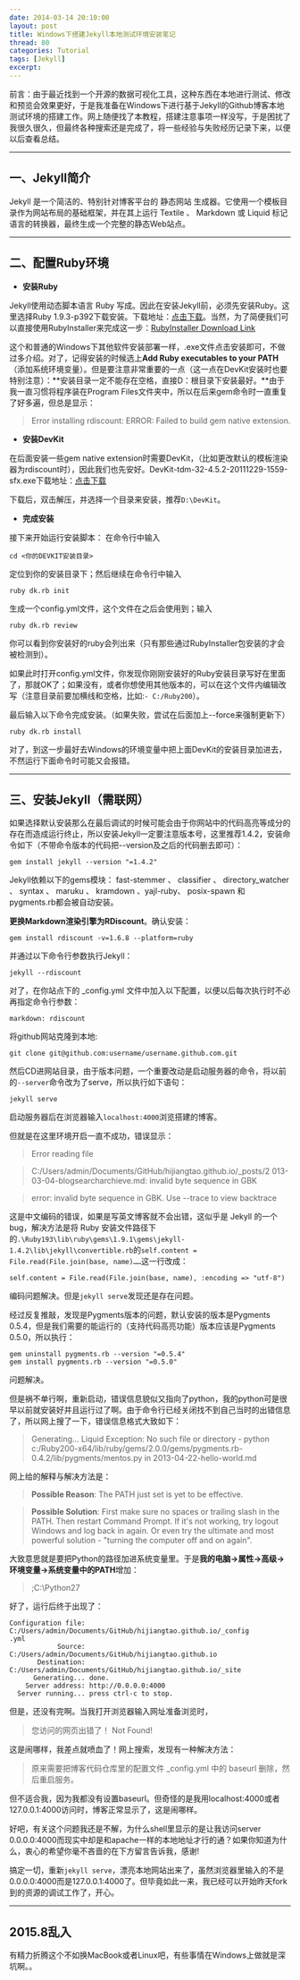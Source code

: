 ```yaml
---
date: 2014-03-14 20:10:00
layout: post
title: Windows下搭建Jekyll本地测试环境安装笔记
thread: 80
categories: Tutorial
tags: [Jekyll]
excerpt: 
---
```


前言：由于最近找到一个开源的数据可视化工具，这种东西在本地进行测试、修改和预览会效果更好，于是我准备在Windows下进行基于Jekyll的Github博客本地测试环境的搭建工作。网上随便找了本教程，搭建注意事项一样没写，于是困扰了我很久很久，但最终各种搜索还是完成了，将一些经验与失败经历记录下来，以便以后查看总结。

----

## 一、Jekyll简介

Jekyll 是一个简洁的、特别针对博客平台的 静态网站 生成器。它使用一个模板目录作为网站布局的基础框架，并在其上运行 Textile 、 Markdown 或 Liquid 标记语言的转换器，最终生成一个完整的静态Web站点。

----

## 二、配置Ruby环境

* **安装Ruby**

Jekyll使用动态脚本语言 Ruby 写成。因此在安装Jekyll前，必须先安装Ruby。这里选择Ruby 1.9.3-p392下载安装。下载地址：[点击下载](http://rubyforge.org/frs/download.php/76798/rubyinstaller-1.9.3-p392.exe)。当然，为了简便我们可以直接使用RubyInstaller来完成这一步：[RubyInstaller Download Link](http://rubyinstaller.org/downloads/)

这个和普通的Windows下其他软件安装部署一样，.exe文件点击安装即可，不做过多介绍。对了，记得安装的时候选上**Add Ruby executables to your PATH**（添加系统环境变量）。但是要注意非常重要的一点（这一点在DevKit安装时也要特别注意）：**安装目录一定不能存在空格，直接D：根目录下安装最好。**由于我一直习惯将程序装在Program Files文件夹中，所以在后来gem命令时一直重复了好多遍，但总是显示：

>Error installing rdiscount: ERROR: Failed to build gem native extension.

* **安装DevKit**

在后面安装一些gem native extension时需要DevKit，（比如更改默认的模板渲染器为rdiscount时），因此我们也先安好。DevKit-tdm-32-4.5.2-20111229-1559-sfx.exe下载地址：[点击下载](https://github.com/downloads/oneclick/rubyinstaller/DevKit-tdm-32-4.5.2-20111229-1559-sfx.exe)

下载后，双击解压，并选择一个目录来安装，推荐`D:\DevKit`。

* **完成安装**

接下来开始运行安装脚本： 在命令行中输入

```
cd <你的DEVKIT安装目录>
```

定位到你的安装目录下；然后继续在命令行中输入

```
ruby dk.rb init
```

生成一个config.yml文件，这个文件在之后会使用到；输入

```
ruby dk.rb review
```

你可以看到你安装好的ruby会列出来（只有那些通过RubyInstaller包安装的才会被检测到）。

如果此时打开config.yml文件，你发现你刚刚安装好的Ruby安装目录写好在里面了，那就OK了；如果没有，或者你想使用其他版本的，可以在这个文件内编辑改写（注意目录前要加横线和空格，比如:`- C:/Ruby200`）。

最后输入以下命令完成安装。（如果失败，尝试在后面加上--force来强制更新下）

```
ruby dk.rb install
```

对了，到这一步最好去Windows的环境变量中把上面DevKit的安装目录加进去，不然运行下面命令时可能又会报错。

----

## 三、安装Jekyll（需联网）

如果选择默认安装那么在最后调试的时候可能会由于你网站中的代码高亮等成分的存在而造成运行终止，所以安装Jekyll一定要注意版本号，这里推荐1.4.2，安装命令如下（不带命令版本的代码把--version及之后的代码删去即可）：

```
gem install jekyll --version "=1.4.2"
```

Jekyll依赖以下的gems模块： fast-stemmer 、 classifier 、 directory_watcher 、 syntax 、 maruku 、 kramdown 、yajl-ruby、 posix-spawn 和 pygments.rb都会被自动安装。

**更换Markdown渲染引擎为RDiscount**。确认安装：

```
gem install rdiscount -v=1.6.8 --platform=ruby
```

并通过以下命令行参数执行Jekyll：

```
jekyll --rdiscount
```

对了，在你站点下的 _config.yml 文件中加入以下配置，以便以后每次执行时不必再指定命令行参数：

```
markdown: rdiscount
```

将github网站克隆到本地: 

```
git clone git@github.com:username/username.github.com.git
```

然后CD进网站目录，由于版本问题，一个重要改动是启动服务器的命令，将以前的`--server`命令改为了serve，所以执行如下语句：

```
jekyll serve
```

启动服务器后在浏览器输入`localhost:4000`浏览搭建的博客。

但就是在这里环境开启一直不成功，错误显示：

>Error reading file 

>C:/Users/admin/Documents/GitHub/hijiangtao.github.io/_posts/2
013-03-04-blogsearcharchieve.md: invalid byte sequence in GBK

>error: invalid byte sequence in GBK. Use --trace to view backtrace

这是中文编码的错误，如果是写英文博客就不会出错，这似乎是 Jekyll 的一个 bug，解决方法是将 Ruby 安装文件路径下的`.\Ruby193\lib\ruby\gems\1.9.1\gems\jekyll-1.4.2\lib\jekyll\convertible.rb`的`self.content = File.read(File.join(base, name)……`这一行改成：

```
self.content = File.read(File.join(base, name), :encoding => "utf-8")
```

编码问题解决。但是`jekyll serve`发现还是存在问题。

经过反复推敲，发现是Pygments版本的问题，默认安装的版本是Pygments 0.5.4，但是我们需要的能运行的（支持代码高亮功能）版本应该是Pygments 0.5.0，所以执行：

```
gem uninstall pygments.rb --version "=0.5.4"
gem install pygments.rb --version "=0.5.0"
```

问题解决。

但是祸不单行啊，重新启动，错误信息貌似又指向了python，我的python可是很早以前就安装好并且运行过了啊。由于命令行已经关闭找不到自己当时的出错信息了，所以网上搜了一下，错误信息格式大致如下：

>Generating...   Liquid Exception: No such file or directory - python c:/Ruby200-x64/lib/ruby/gems/2.0.0/gems/pygments.rb-0.4.2/lib/pygments/mentos.py in 2013-04-22-hello-world.md

网上给的解释与解决方法是：

>**Possible Reason**: The PATH just set is yet to be effective.

>**Possible Solution**: First make sure no spaces or trailing slash in the PATH. Then restart Command Prompt. If it's not working, try logout Windows and log back in again. Or even try the ultimate and most powerful solution - "turning the computer off and on again".

大致意思就是要把Python的路径加进系统变量里。于是**我的电脑->属性->高级->环境变量->系统变量中的PATH**增加：

>;C:\Python27

好了，运行后终于出现了：

```
Configuration file: C:/Users/admin/Documents/GitHub/hijiangtao.github.io/_config
.yml
            Source: C:/Users/admin/Documents/GitHub/hijiangtao.github.io
       Destination: C:/Users/admin/Documents/GitHub/hijiangtao.github.io/_site
      Generating... done.
    Server address: http://0.0.0.0:4000
  Server running... press ctrl-c to stop.
```

但是，还没有完啊。当我打开浏览器输入网址准备浏览时，

>您访问的网页出错了！ Not Found!

这是闹哪样，我差点就喷血了！网上搜索，发现有一种解决方法：

>原来需要把博客代码仓库里的配置文件 _config.yml 中的 baseurl 删除，然后重启服务。

但不适合我，因为我都没有设置baseurl。但奇怪的是我用localhost:4000或者127.0.0.1:4000访问时，博客正常显示了，这是闹哪样。

好吧，有关这个问题我还是不解，为什么shell里显示的是让我访问server 0.0.0.0:4000而现实中却是和apache一样的本地地址才行的通？如果你知道为什么，衷心的希望你毫不吝啬的在下方留言告诉我，感谢!

搞定一切，重新`jekyll serve`，漂亮本地网站出来了，虽然浏览器里输入的不是0.0.0.0:4000而是127.0.0.1:4000了。但毕竟如此一来，我已经可以开始昨天fork到的资源的调试工作了，开心。

----

## 2015.8乱入

有精力折腾这个不如换MacBook或者Linux吧，有些事情在Windows上做就是深坑啊。。
